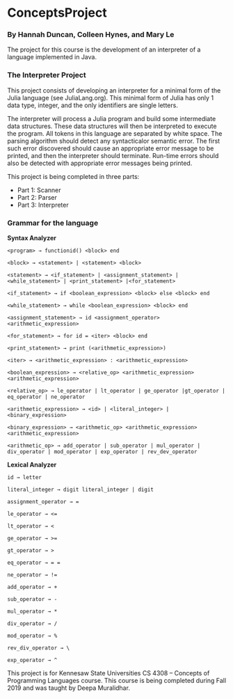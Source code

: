 # ConceptsProject  

### By Hannah Duncan, Colleen Hynes, and Mary Le  

The project for this course is the development of an interpreter of a language implemented in Java.  

### The Interpreter Project  

This project consists of developing an interpreter for a minimal form of the Julia language (see JuliaLang.org). This minimal form of Julia has only 1 data type, integer, and the only identifiers are single letters.  

The interpreter will process a Julia program and build some intermediate data structures. These data structures will then be interpreted to execute the program. All tokens in this language are separated by white space. The parsing algorithm should detect any syntacticalor semantic error. The first such error discovered should cause an appropriate error message to be printed, and then the interpreter should terminate. Run-time errors should also be detected with appropriate error messages being printed.  

This project is being completed in three parts:  
- Part 1: Scanner
- Part 2: Parser  
- Part 3: Interpreter  

### Grammar for the language  

__Syntax Analyzer__

```
<program> → functionid() <block> end  

<block> → <statement> | <statement> <block>   

<statement> → <if_statement> | <assignment_statement> | <while_statement> | <print_statement> |<for_statement>  

<if_statement> → if <boolean_expression> <block> else <block> end  

<while_statement> → while <boolean_expression> <block> end  

<assignment_statement> → id <assignment_operator> <arithmetic_expression>  

<for_statement> → for id = <iter> <block> end  

<print_statement> → print (<arithmetic_expression>)  

<iter> → <arithmetic_expression> : <arithmetic_expression>

<boolean_expression> → <relative_op> <arithmetic_expression> <arithmetic_expression>  

<relative_op> → le_operator | lt_operator | ge_operator |gt_operator | eq_operator | ne_operator  

<arithmetic_expression> → <id> | <literal_integer> | <binary_expression>  

<binary_expression> → <arithmetic_op> <arithmetic_expression> <arithmetic_expression>  

<arithmetic_op> → add_operator | sub_operator | mul_operator | div_operator | mod_operator | exp_operator | rev_dev_operator  
```  

__Lexical Analyzer__  

```  
id → letter  

literal_integer → digit literal_integer | digit  

assignment_operator → =  

le_operator → <=  

lt_operator → <  

ge_operator → >=  

gt_operator → >  

eq_operator → = =  

ne_operator → !=  

add_operator → +  

sub_operator → -  

mul_operator → *  

div_operator → /  

mod_operator → %  

rev_div_operator → \  

exp_operator → ^  
```

This project is for Kennesaw State Universities CS 4308 – Concepts of Programming Languages course. This course is being completed during Fall 2019 and was taught by Deepa Muralidhar.
